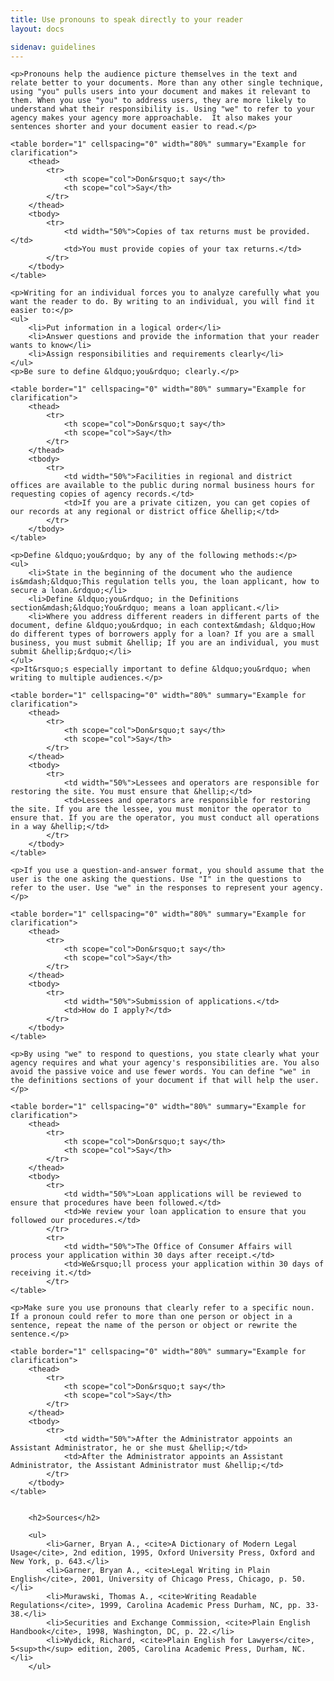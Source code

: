 ```yaml
---
title: Use pronouns to speak directly to your reader
layout: docs

sidenav: guidelines
---
```






	<p>Pronouns help the audience picture themselves in the text and relate better to your documents. More than any other single technique, using "you" pulls users into your document and makes it relevant to them. When you use "you" to address users, they are more likely to understand what their responsibility is. Using "we" to refer to your agency makes your agency more approachable.  It also makes your sentences shorter and your document easier to read.</p>

	<table border="1" cellspacing="0" width="80%" summary="Example for clarification">
		<thead>
			<tr>
				<th scope="col">Don&rsquo;t say</th>
				<th scope="col">Say</th>
			</tr>
		</thead>
		<tbody>
			<tr>
				<td width="50%">Copies of tax returns must be provided.</td>
				<td>You must provide copies of your tax returns.</td>
			</tr>
		</tbody>
	</table>

	<p>Writing for an individual forces you to analyze carefully what you want the reader to do. By writing to an individual, you will find it easier to:</p>
	<ul>
		<li>Put information in a logical order</li>
		<li>Answer questions and provide the information that your reader wants to know</li>
		<li>Assign responsibilities and requirements clearly</li>
	</ul>
	<p>Be sure to define &ldquo;you&rdquo; clearly.</p>

	<table border="1" cellspacing="0" width="80%" summary="Example for clarification">
		<thead>
			<tr>
				<th scope="col">Don&rsquo;t say</th>
				<th scope="col">Say</th>
			</tr>
		</thead>
		<tbody>
			<tr>
				<td width="50%">Facilities in regional and district offices are available to the public during normal business hours for requesting copies of agency records.</td>
				<td>If you are a private citizen, you can get copies of our records at any regional or district office &hellip;</td>
			</tr>
		</tbody>
	</table>

	<p>Define &ldquo;you&rdquo; by any of the following methods:</p>
	<ul>
		<li>State in the beginning of the document who the audience is&mdash;&ldquo;This regulation tells you, the loan applicant, how to secure a loan.&rdquo;</li>
		<li>Define &ldquo;you&rdquo; in the Definitions section&mdash;&ldquo;You&rdquo; means a loan applicant.</li>
		<li>Where you address different readers in different parts of the document, define &ldquo;you&rdquo; in each context&mdash; &ldquo;How do different types of borrowers apply for a loan? If you are a small business, you must submit &hellip; If you are an individual, you must submit &hellip;&rdquo;</li>
	</ul>
	<p>It&rsquo;s especially important to define &ldquo;you&rdquo; when writing to multiple audiences.</p>

	<table border="1" cellspacing="0" width="80%" summary="Example for clarification">
		<thead>
			<tr>
				<th scope="col">Don&rsquo;t say</th>
				<th scope="col">Say</th>
			</tr>
		</thead>
		<tbody>
			<tr>
				<td width="50%">Lessees and operators are responsible for restoring the site. You must ensure that &hellip;</td>
				<td>Lessees and operators are responsible for restoring the site. If you are the lessee, you must monitor the operator to ensure that. If you are the operator, you must conduct all operations in a way &hellip;</td>
			</tr>
		</tbody>
	</table>

	<p>If you use a question-and-answer format, you should assume that the user is the one asking the questions. Use "I" in the questions to refer to the user. Use "we" in the responses to represent your agency.</p>

	<table border="1" cellspacing="0" width="80%" summary="Example for clarification">
		<thead>
			<tr>
				<th scope="col">Don&rsquo;t say</th>
				<th scope="col">Say</th>
			</tr>
		</thead>
		<tbody>
			<tr>
				<td width="50%">Submission of applications.</td>
				<td>How do I apply?</td>
			</tr>
		</tbody>
	</table>

	<p>By using "we" to respond to questions, you state clearly what your agency requires and what your agency's responsibilities are. You also avoid the passive voice and use fewer words. You can define "we" in the definitions sections of your document if that will help the user.</p>

	<table border="1" cellspacing="0" width="80%" summary="Example for clarification">
		<thead>
			<tr>
				<th scope="col">Don&rsquo;t say</th>
				<th scope="col">Say</th>
			</tr>
		</thead>
		<tbody>
			<tr>
				<td width="50%">Loan applications will be reviewed to ensure that procedures have been followed.</td>
				<td>We review your loan application to ensure that you followed our procedures.</td>
			</tr>
			<tr>
				<td width="50%">The Office of Consumer Affairs will process your application within 30 days after receipt.</td>
				<td>We&rsquo;ll process your application within 30 days of receiving it.</td>
			</tr>
	</table>

	<p>Make sure you use pronouns that clearly refer to a specific noun. If a pronoun could refer to more than one person or object in a sentence, repeat the name of the person or object or rewrite the sentence.</p>

	<table border="1" cellspacing="0" width="80%" summary="Example for clarification">
		<thead>
			<tr>
				<th scope="col">Don&rsquo;t say</th>
				<th scope="col">Say</th>
			</tr>
		</thead>
		<tbody>
			<tr>
				<td width="50%">After the Administrator appoints an Assistant Administrator, he or she must &hellip;</td>
				<td>After the Administrator appoints an Assistant Administrator, the Assistant Administrator must &hellip;</td>
			</tr>
		</tbody>
	</table>


		<h2>Sources</h2>

		<ul>
			<li>Garner, Bryan A., <cite>A Dictionary of Modern Legal Usage</cite>, 2nd edition, 1995, Oxford University Press, Oxford and New York, p. 643.</li>
			<li>Garner, Bryan A., <cite>Legal Writing in Plain English</cite>, 2001, University of Chicago Press, Chicago, p. 50.</li>
			<li>Murawski, Thomas A., <cite>Writing Readable Regulations</cite>, 1999, Carolina Academic Press Durham, NC, pp. 33-38.</li>
			<li>Securities and Exchange Commission, <cite>Plain English Handbook</cite>, 1998, Washington, DC, p. 22.</li>
			<li>Wydick, Richard, <cite>Plain English for Lawyers</cite>, 5<sup>th</sup> edition, 2005, Carolina Academic Press, Durham, NC.</li>
		</ul>
